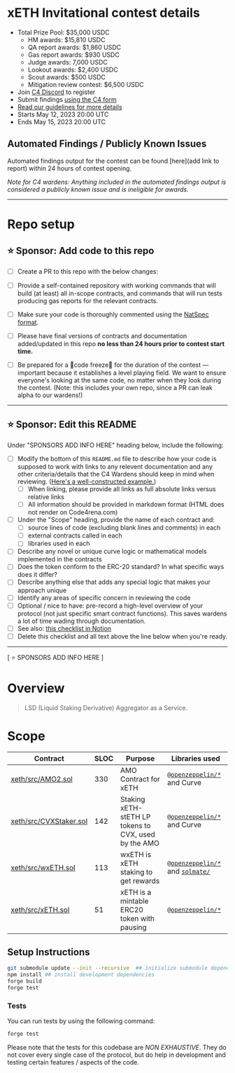 # xETH Invitational contest details

- Total Prize Pool: $35,000 USDC
  - HM awards: $15,810 USDC
  - QA report awards: $1,860 USDC
  - Gas report awards: $930 USDC
  - Judge awards: 7,000 USDC
  - Lookout awards: $2,400 USDC
  - Scout awards: $500 USDC
  - Mitigation review contest: $6,500 USDC
- Join [C4 Discord](https://discord.gg/code4rena) to register
- Submit findings [using the C4 form](https://code4rena.com/contests/2023-05-xeth-contest/submit)
- [Read our guidelines for more details](https://docs.code4rena.com/roles/wardens)
- Starts May 12, 2023 20:00 UTC
- Ends May 15, 2023 20:00 UTC

## Automated Findings / Publicly Known Issues

Automated findings output for the contest can be found [here](add link to report) within 24 hours of contest opening.

_Note for C4 wardens: Anything included in the automated findings output is considered a publicly known issue and is ineligible for awards._

------

# Repo setup

## ⭐️ Sponsor: Add code to this repo

- [ ] Create a PR to this repo with the below changes:
- [ ] Provide a self-contained repository with working commands that will build (at least) all in-scope contracts, and commands that will run tests producing gas reports for the relevant contracts.
- [ ] Make sure your code is thoroughly commented using the [NatSpec format](https://docs.soliditylang.org/en/v0.5.10/natspec-format.html#natspec-format).
- [ ] Please have final versions of contracts and documentation added/updated in this repo **no less than 24 hours prior to contest start time.**
- [ ] Be prepared for a 🚨code freeze🚨 for the duration of the contest — important because it establishes a level playing field. We want to ensure everyone's looking at the same code, no matter when they look during the contest. (Note: this includes your own repo, since a PR can leak alpha to our wardens!)


---

## ⭐️ Sponsor: Edit this README

Under "SPONSORS ADD INFO HERE" heading below, include the following:

- [ ] Modify the bottom of this `README.md` file to describe how your code is supposed to work with links to any relevent documentation and any other criteria/details that the C4 Wardens should keep in mind when reviewing. ([Here's a well-constructed example.](https://github.com/code-423n4/2022-08-foundation#readme))
  - [ ] When linking, please provide all links as full absolute links versus relative links
  - [ ] All information should be provided in markdown format (HTML does not render on Code4rena.com)
- [ ] Under the "Scope" heading, provide the name of each contract and:
  - [ ] source lines of code (excluding blank lines and comments) in each
  - [ ] external contracts called in each
  - [ ] libraries used in each
- [ ] Describe any novel or unique curve logic or mathematical models implemented in the contracts
- [ ] Does the token conform to the ERC-20 standard? In what specific ways does it differ?
- [ ] Describe anything else that adds any special logic that makes your approach unique
- [ ] Identify any areas of specific concern in reviewing the code
- [ ] Optional / nice to have: pre-record a high-level overview of your protocol (not just specific smart contract functions). This saves wardens a lot of time wading through documentation.
- [ ] See also: [this checklist in Notion](https://code4rena.notion.site/Key-info-for-Code4rena-sponsors-f60764c4c4574bbf8e7a6dbd72cc49b4#0cafa01e6201462e9f78677a39e09746)
- [ ] Delete this checklist and all text above the line below when you're ready.

---
[ ⭐️ SPONSORS ADD INFO HERE ]

# Overview

> LSD (Liquid Staking Derivative) Aggregator as a Service.

# Scope

| Contract | SLOC | Purpose | Libraries used |  
| ----------- | ----------- | ----------- | ----------- |
| [xeth/src/AMO2.sol](xeth/src/AMO2.sol) | 330 | AMO Contract for xETH | [`@openzeppelin/*`](https://openzeppelin.com/contracts/) and Curve |
| [xeth/src/CVXStaker.sol](xeth/src/CVXStaker.sol) | 142 | Staking xETH-stETH LP tokens to CVX, used by the AMO | [`@openzeppelin/*`](https://openzeppelin.com/contracts/) and Curve |
| [xeth/src/wxETH.sol](xeth/src/wxETH.sol) | 113 | wxETH is xETH staking to get rewards | [`@openzeppelin/*`](https://openzeppelin.com/contracts/) and [`solmate/`](xeth/lib/solmate) |
| [xeth/src/xETH.sol](xeth/src/xETH.sol) | 51 | xETH is a mintable ERC20 token with pausing | [`@openzeppelin/*`](https://openzeppelin.com/contracts/) |

## Setup Instructions

```bash
git submodule update --init --recursive  ## initialize submodule dependencies
npm install ## install development dependencies
forge build
forge test
```

### Tests

You can run tests by using the following command:

```bash
forge test
```

Please note that the tests for this codebase are _NON EXHAUSTIVE_. They do not cover every single case of the protocol, but do help in development and testing certain features / aspects of the code.
